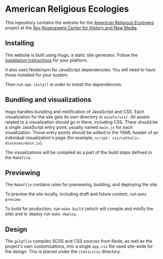 # American Religious Ecologies

This repository contains the website for the [*American Religious Ecologies*](https://religiousecologies.org) project at the [Roy Rosenzweig Center for History and New Media](https://rrchnm.org).

## Installing

The website is built using Hugo, a static site generator. Follow the [installation instructions](https://gohugo.io/getting-started/installing/) for your platform. 

It also uses Node/npm for JavaScript dependencies. You will need to have those installed for your system.

Then run `npm install` in order to install the dependencies.

## Bundling and visualizations

Hugo handles bundling and minification of JavaScript and CSS. Each visualization for the site gets its own directory in `assets/viz/`. All assets related to a visualization should go in there, including CSS. There should be a single JavaScript entry point, usually named `main.js` for each visualization. Those entry points should be added to the YAML header of an individual visualization's page (for example, `script: viz/catholic-dioceses/main.js`).

The visualizations will be compiled as a part of the build steps defined in the `Makefile`.

## Previewing 

The `Makefile` contains rules for previewing, building, and deploying the site.

To preview the site locally, including draft and future content, run `make preview`. 

To build for production, run `make build` (which will compile and minify the site) and to deploy run `make deploy`.

## Design

The `gulpfile` compiles SCSS and CSS sources from Node, as well as the project's own customizations, into a single `app.css` file used site-wide for the design. This is placed under the `static/css` directory.
